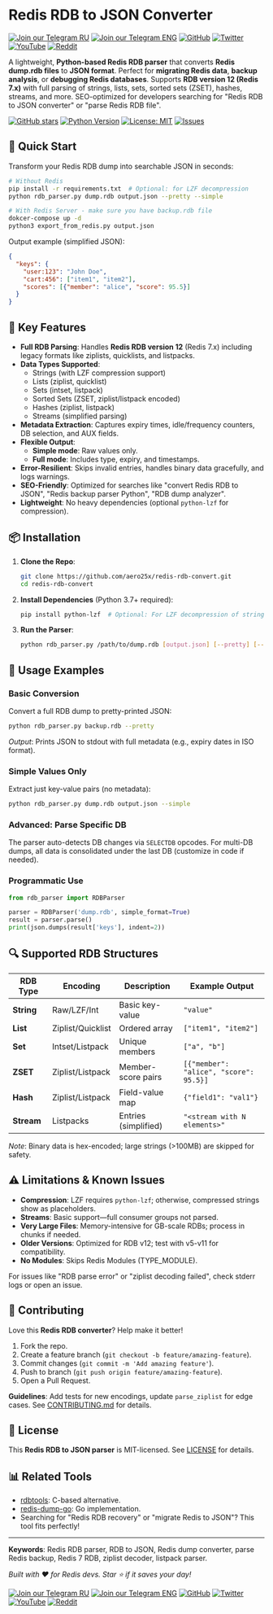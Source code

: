 # Redis RDB to JSON Converter

[![Join our Telegram RU](https://img.shields.io/badge/Telegram-RU-03A500?style=for-the-badge&logo=telegram&logoColor=white&labelColor=blue&color=red)](https://t.me/hidden_coding)
[![Join our Telegram ENG](https://img.shields.io/badge/Telegram-EN-03A500?style=for-the-badge&logo=telegram&logoColor=white&labelColor=blue&color=red)](https://t.me/hidden_coding_en)
[![GitHub](https://img.shields.io/badge/GitHub-181717?style=for-the-badge&logo=github&logoColor=white)](https://github.com/aero25x)
[![Twitter](https://img.shields.io/badge/Twitter-1DA1F2?style=for-the-badge&logo=x&logoColor=white)](https://x.com/aero25x)
[![YouTube](https://img.shields.io/badge/YouTube-FF0000?style=for-the-badge&logo=youtube&logoColor=white)](https://www.youtube.com/@flaming_chameleon)
[![Reddit](https://img.shields.io/badge/Reddit-FF3A00?style=for-the-badge&logo=reddit&logoColor=white)](https://www.reddit.com/r/HiddenCode/)


A lightweight, **Python-based Redis RDB parser** that converts **Redis dump.rdb files** to **JSON format**. Perfect for **migrating Redis data**, **backup analysis**, or **debugging Redis databases**. Supports **RDB version 12 (Redis 7.x)** with full parsing of strings, lists, sets, sorted sets (ZSET), hashes, streams, and more. SEO-optimized for developers searching for "Redis RDB to JSON converter" or "parse Redis RDB file".

[![GitHub stars](https://img.shields.io/github/stars/aero25x/redis-rdb-convert?logo=github&style=flat-square)](https://github.com/aero25x/redis-rdb-convert/stargazers)
[![Python Version](https://img.shields.io/badge/python-3.7%2B-blue?logo=python&style=flat-square)](https://www.python.org/downloads/)
[![License: MIT](https://img.shields.io/badge/License-MIT-yellow.svg?style=flat-square)](https://opensource.org/licenses/MIT)
[![Issues](https://img.shields.io/github/issues/aero25x/redis-rdb-convert?color=red&style=flat-square)](https://github.com/aero25x/redis-rdb-convert/issues)

## 🚀 Quick Start

Transform your Redis RDB dump into searchable JSON in seconds:

```bash
# Without Redis
pip install -r requirements.txt  # Optional: for LZF decompression
python rdb_parser.py dump.rdb output.json --pretty --simple

# With Redis Server - make sure you have backup.rdb file
dokcer-compose up -d
python3 export_from_redis.py output.json
```

Output example (simplified JSON):
```json
{
  "keys": {
    "user:123": "John Doe",
    "cart:456": ["item1", "item2"],
    "scores": [{"member": "alice", "score": 95.5}]
  }
}
```

## 🌟 Key Features

- **Full RDB Parsing**: Handles **Redis RDB version 12** (Redis 7.x) including legacy formats like ziplists, quicklists, and listpacks.
- **Data Types Supported**:
  - Strings (with LZF compression support)
  - Lists (ziplist, quicklist)
  - Sets (intset, listpack)
  - Sorted Sets (ZSET, ziplist/listpack encoded)
  - Hashes (ziplist, listpack)
  - Streams (simplified parsing)
- **Metadata Extraction**: Captures expiry times, idle/frequency counters, DB selection, and AUX fields.
- **Flexible Output**: 
  - **Simple mode**: Raw values only.
  - **Full mode**: Includes type, expiry, and timestamps.
- **Error-Resilient**: Skips invalid entries, handles binary data gracefully, and logs warnings.
- **SEO-Friendly**: Optimized for searches like "convert Redis RDB to JSON", "Redis backup parser Python", "RDB dump analyzer".
- **Lightweight**: No heavy dependencies (optional `python-lzf` for compression).

## 📦 Installation

1. **Clone the Repo**:
   ```bash
   git clone https://github.com/aero25x/redis-rdb-convert.git
   cd redis-rdb-convert
   ```

2. **Install Dependencies** (Python 3.7+ required):
   ```bash
   pip install python-lzf  # Optional: For LZF decompression of strings
   ```

3. **Run the Parser**:
   ```bash
   python rdb_parser.py /path/to/dump.rdb [output.json] [--pretty] [--simple]
   ```

## 📖 Usage Examples

### Basic Conversion
Convert a full RDB dump to pretty-printed JSON:
```bash
python rdb_parser.py backup.rdb --pretty
```
*Output*: Prints JSON to stdout with full metadata (e.g., expiry dates in ISO format).

### Simple Values Only
Extract just key-value pairs (no metadata):
```bash
python rdb_parser.py dump.rdb output.json --simple
```

### Advanced: Parse Specific DB
The parser auto-detects DB changes via `SELECTDB` opcodes. For multi-DB dumps, all data is consolidated under the last DB (customize in code if needed).

### Programmatic Use
```python
from rdb_parser import RDBParser

parser = RDBParser('dump.rdb', simple_format=True)
result = parser.parse()
print(json.dumps(result['keys'], indent=2))
```

## 🔍 Supported RDB Structures

| RDB Type | Encoding | Description | Example Output |
|----------|----------|-------------|----------------|
| **String** | Raw/LZF/Int | Basic key-value | `"value"` |
| **List** | Ziplist/Quicklist | Ordered array | `["item1", "item2"]` |
| **Set** | Intset/Listpack | Unique members | `["a", "b"]` |
| **ZSET** | Ziplist/Listpack | Member-score pairs | `[{"member": "alice", "score": 95.5}]` |
| **Hash** | Ziplist/Listpack | Field-value map | `{"field1": "val1"}` |
| **Stream** | Listpacks | Entries (simplified) | `"<stream with N elements>"` |

*Note*: Binary data is hex-encoded; large strings (>100MB) are skipped for safety.

## ⚠️ Limitations & Known Issues

- **Compression**: LZF requires `python-lzf`; otherwise, compressed strings show as placeholders.
- **Streams**: Basic support—full consumer groups not parsed.
- **Very Large Files**: Memory-intensive for GB-scale RDBs; process in chunks if needed.
- **Older Versions**: Optimized for RDB v12; test with v5-v11 for compatibility.
- **No Modules**: Skips Redis Modules (TYPE_MODULE).

For issues like "RDB parse error" or "ziplist decoding failed", check stderr logs or open an issue.

## 🤝 Contributing

Love this **Redis RDB converter**? Help make it better!

1. Fork the repo.
2. Create a feature branch (`git checkout -b feature/amazing-feature`).
3. Commit changes (`git commit -m 'Add amazing feature'`).
4. Push to branch (`git push origin feature/amazing-feature`).
5. Open a Pull Request.

**Guidelines**: Add tests for new encodings, update `parse_ziplist` for edge cases. See [CONTRIBUTING.md](CONTRIBUTING.md) for details.

## 📄 License

This **Redis RDB to JSON parser** is MIT-licensed. See [LICENSE](LICENSE) for details.

## 📊 Related Tools

- [rdbtools](https://github.com/sripathikrishnan/redis-rdb-tools): C-based alternative.
- [redis-dump-go](https://github.com/nborwankar/redis-dump-go): Go implementation.
- Searching for "Redis RDB recovery" or "migrate Redis to JSON"? This tool fits perfectly!

---

**Keywords**: Redis RDB parser, RDB to JSON, Redis dump converter, parse Redis backup, Redis 7 RDB, ziplist decoder, listpack parser.

*Built with ❤️ for Redis devs. Star ⭐ if it saves your day!*


[![Join our Telegram RU](https://img.shields.io/badge/Telegram-RU-03A500?style=for-the-badge&logo=telegram&logoColor=white&labelColor=blue&color=red)](https://t.me/hidden_coding)
[![Join our Telegram ENG](https://img.shields.io/badge/Telegram-EN-03A500?style=for-the-badge&logo=telegram&logoColor=white&labelColor=blue&color=red)](https://t.me/hidden_coding_en)
[![GitHub](https://img.shields.io/badge/GitHub-181717?style=for-the-badge&logo=github&logoColor=white)](https://github.com/aero25x)
[![Twitter](https://img.shields.io/badge/Twitter-1DA1F2?style=for-the-badge&logo=x&logoColor=white)](https://x.com/aero25x)
[![YouTube](https://img.shields.io/badge/YouTube-FF0000?style=for-the-badge&logo=youtube&logoColor=white)](https://www.youtube.com/@flaming_chameleon)
[![Reddit](https://img.shields.io/badge/Reddit-FF3A00?style=for-the-badge&logo=reddit&logoColor=white)](https://www.reddit.com/r/HiddenCode/)

